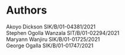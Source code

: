 # Authors

Akoyo Dickson SIK/B/01-04381/2021 <br>
Stephen Ogolla Wanzala SIT/B/01-02294/2021<br>
Maryann Wanjiru SIK/B/01-01725/2021<br>
George Ogalla SIK/B/01-01747/2021